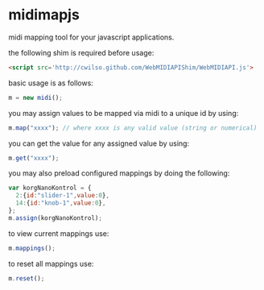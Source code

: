 midimapjs
=========

midi mapping tool for your javascript applications.

the following shim is required before usage:
```html
<script src='http://cwilso.github.com/WebMIDIAPIShim/WebMIDIAPI.js'>
```

basic usage is as follows:
```javascript
m = new midi();
```
you may assign values to be mapped via midi to a unique id by using:
```javascript
m.map("xxxx"); // where xxxx is any valid value (string or numerical)
```
you can get the value for any assigned value by using:
```javascript
m.get("xxxx");
```
you may also preload configured mappings by doing the following:
```javascript
var korgNanoKontrol = {
  2:{id:"slider-1",value:0},
  14:{id:"knob-1",value:0},
};
m.assign(korgNanoKontrol);
```
to view current mappings use:
```javascript
m.mappings();
```
to reset all mappings use:
```javascript
m.reset();
```
